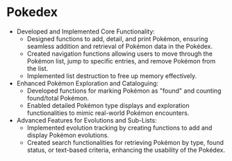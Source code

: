 # Pokedex

- Developed and Implemented Core Functionality:
  - Designed functions to add, detail, and print Pokémon, ensuring seamless addition and retrieval of Pokémon data in the Pokédex.
  - Created navigation functions allowing users to move through the Pokémon list, jump to specific entries, and remove Pokémon from the list.
  - Implemented list destruction to free up memory effectively.
- Enhanced Pokémon Exploration and Cataloguing:
  - Developed functions for marking Pokémon as "found" and counting found/total Pokémon.
  - Enabled detailed Pokémon type displays and exploration functionalities to mimic real-world Pokémon encounters.
- Advanced Features for Evolutions and Sub-Lists:
  - Implemented evolution tracking by creating functions to add and display Pokémon evolutions.
  - Created search functionalities for retrieving Pokémon by type, found status, or text-based criteria, enhancing the usability of the Pokédex.
